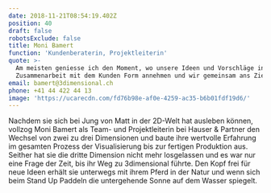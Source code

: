 ```yaml
---
date: 2018-11-21T08:54:19.402Z
position: 40
draft: false
robotsExclude: false
title: Moni Bamert
function: 'Kundenberaterin, Projektleiterin'
quote: >-
  Am meisten geniesse ich den Moment, wo unsere Ideen und Vorschläge in
  Zusammenarbeit mit dem Kunden Form annehmen und wir gemeinsam ans Ziel kommen.
email: bamert@3dimensional.ch
phone: +41 44 422 44 13
image: 'https://ucarecdn.com/fd76b98e-af0e-4259-ac35-b6b01fdf19d6/'
---
```

Nachdem sie sich bei Jung von Matt in der 2D-Welt hat ausleben können, vollzog Moni Bamert als Team- und Projektleiterin bei Hauser & Partner den Wechsel von zwei zu drei Dimensionen und baute ihre wertvolle Erfahrung im gesamten Prozess der Visualisierung bis zur fertigen Produktion aus. Seither hat sie die dritte Dimension nicht mehr losgelassen und es war nur eine Frage der Zeit, bis ihr Weg zu 3dimensional führte. Den Kopf frei für neue Ideen erhält sie unterwegs mit ihrem Pferd in der Natur und wenn sich beim Stand Up Paddeln die untergehende Sonne auf dem Wasser spiegelt.
